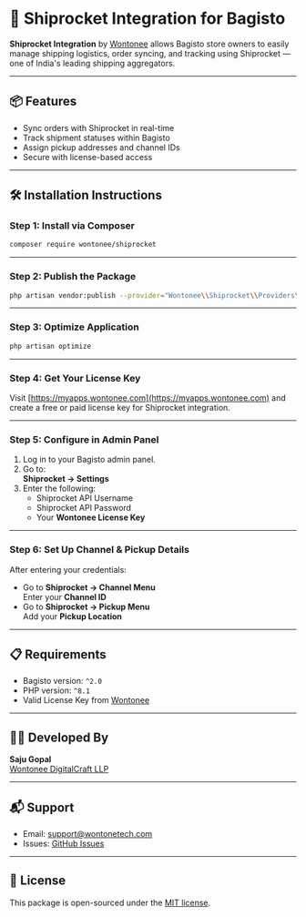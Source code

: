 # 🚀 Shiprocket Integration for Bagisto

**Shiprocket Integration** by [Wontonee](https://wontonetech.com) allows Bagisto store owners to easily manage shipping logistics, order syncing, and tracking using Shiprocket — one of India's leading shipping aggregators.

---

## 📦 Features

- Sync orders with Shiprocket in real-time
- Track shipment statuses within Bagisto
- Assign pickup addresses and channel IDs
- Secure with license-based access

---

## 🛠️ Installation Instructions

### Step 1: Install via Composer

```bash
composer require wontonee/shiprocket
```

---

### Step 2: Publish the Package

```bash
php artisan vendor:publish --provider="Wontonee\\Shiprocket\\Providers\\ShiprocketServiceProvider"
```

---

### Step 3: Optimize Application

```bash
php artisan optimize
```

---

### Step 4: Get Your License Key

Visit [https://myapps.wontonee.com](https://myapps.wontonee.com) and create a free or paid license key for Shiprocket integration.

---

### Step 5: Configure in Admin Panel

1. Log in to your Bagisto admin panel.
2. Go to:  
   **Shiprocket → Settings**
3. Enter the following:
   - Shiprocket API Username
   - Shiprocket API Password
   - Your **Wontonee License Key**

---

### Step 6: Set Up Channel & Pickup Details

After entering your credentials:

- Go to **Shiprocket → Channel Menu**  
  Enter your **Channel ID**
- Go to **Shiprocket → Pickup Menu**  
  Add your **Pickup Location**

---

## 📋 Requirements

- Bagisto version: `^2.0`
- PHP version: `^8.1`
- Valid License Key from [Wontonee](https://myapps.wontonee.com)

---

## 🧑‍💻 Developed By

**Saju Gopal**  
[Wontonee DigitalCraft LLP](https://wontonee.com)

---

## 📬 Support

- Email: [support@wontonetech.com](mailto:dev@wontonee.com)
- Issues: [GitHub Issues](https://github.com/wontonee/shiprocket/issues)

---

## 📄 License

This package is open-sourced under the [MIT license](LICENSE).
